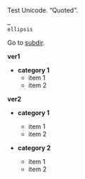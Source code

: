 Test Unicode. “Quoted”.
```
…
ellipsis
```
Go to [subdir](subdir/README.md).

**ver1**
  - **category 1**
    - item 1
    - item 2

**ver2**
  - **category 1**
    - item 1
    - item 2

  - **category 2**
    - item 1
    - item 2
